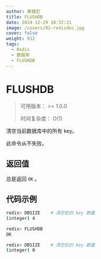 ```yaml
---
author: 黄健宏
title: FLUSHDB
date: 2024-12-29 10:32:21
image: /covers/02-redisdoc.jpg
cover: false
weight: 912
tags:
  - Redis
  - 数据库
  - FLUSHDB
---
```


# FLUSHDB

> 可用版本： >= 1.0.0
> 
> 时间复杂度： O(1)

清空当前数据库中的所有 key。

此命令从不失败。

## 返回值

总是返回 `OK` 。

## 代码示例

```bash
redis> DBSIZE    # 清空前的 key 数量
(integer) 4

redis> FLUSHDB
OK

redis> DBSIZE    # 清空后的 key 数量
(integer) 0
```